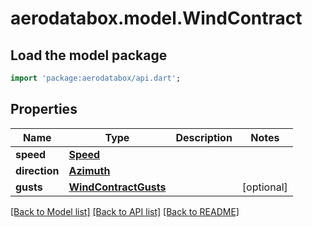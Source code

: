 # aerodatabox.model.WindContract

## Load the model package
```dart
import 'package:aerodatabox/api.dart';
```

## Properties
Name | Type | Description | Notes
------------ | ------------- | ------------- | -------------
**speed** | [**Speed**](Speed.md) |  | 
**direction** | [**Azimuth**](Azimuth.md) |  | 
**gusts** | [**WindContractGusts**](WindContractGusts.md) |  | [optional] 

[[Back to Model list]](../README.md#documentation-for-models) [[Back to API list]](../README.md#documentation-for-api-endpoints) [[Back to README]](../README.md)


